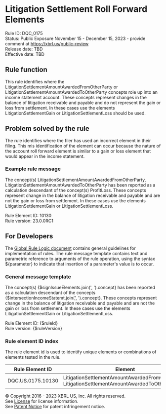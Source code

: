 # Litigation Settlement Roll Forward Elements  
Rule ID: DQC_0175  
Status: Public Exposure November 15 - December 15, 2023 - provide comment at https://xbrl.us/public-review  
Release date: TBD  
Effective date: TBD  
  
## Rule function
This rule identifies where the LitigationSettlementAmountAwardedFromOtherParty or LitigationSettlementAmountAwardedToOtherParty concepts role up into an income statement account. These concepts represent changes in the balance of litigation receivable and payable and do not represent the gain or loss from settlement. In these cases use the elements LitigationSettlementGain or LitigationSettlementLoss should be used.


## Problem solved by the rule  
The rule identifies where the filer has used an incorrect element in their filing. This mis identification of the element can occur because the nature of the account roll forward element is similar to a gain or loss element that would appear in the income statement.

### Example rule message 
The concept(s) LitigationSettlementAmountAwardedFromOtherParty, LitigationSettlementAmountAwardedToOtherParty has been reported as a calculation descendant of the concept(s) ProfitLoss.  These concepts represent change in the balance of litigation receivable and payable and are not the gain or loss from settlement. In these cases use the elements LitigationSettlementGain or LitigationSettlementLoss.

Rule Element ID: 10130  
Rule version: 23.0.0RC1

## For Developers  
The [Global Rule Logic document](https://github.com/DataQualityCommittee/dqc_us_rules/blob/master/docs/GlobalRuleLogic.md) contains general guidelines for implementation of rules. The rule message template contains text and parametric reference to arguments of the rule operation, using the syntax ${parameter} to indicate that insertion of a parameter's value is to occur. 

### General message template
The concept(s) {$signIssueElements.join(', ').concept} has been reported as a calculation descendant of the concepts {$intersectionIncomeStatemt.join(', ').concept}.  These concepts represent change in the balance of litigation receivable and payable and are not the gain or loss from settlement. In these cases use the elements LitigationSettlementGain or LitigationSettlementLoss.
  
Rule Element ID: {$ruleId}  
Rule version: {$ruleVersion}

### Rule element ID index  
The rule element id is used to identify unique elements or combinations of elements tested in the rule.

|Rule Element ID|Element|
|--- |--- |
| DQC.US.0175.10130 |LitigationSettlementAmountAwardedFromOtherParty, LitigationSettlementAmountAwardedToOtherParty |

© Copyright 2016 - 2023 XBRL US, Inc. All rights reserved.   
See [License](https://xbrl.us/dqc-license) for license information.  
See [Patent Notice](https://xbrl.us/dqc-patent) for patent infringement notice.  